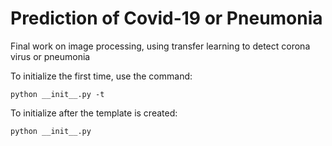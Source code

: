 # Prediction of Covid-19 or Pneumonia
Final work on image processing, using transfer learning to detect corona virus or pneumonia

To initialize the first time, use the command: 
```
python __init__.py -t
```
To initialize after the template is created: 
```
python __init__.py
```

